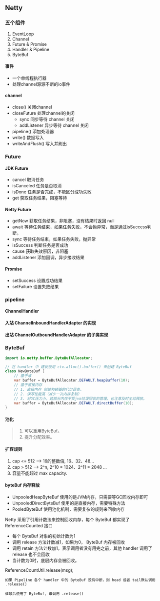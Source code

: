 ## Netty

### 五个组件
1. EventLoop
2. Channel
3. Future & Promise
4. Handler & Pipeline
5. ByteBuf

#### 事件
- 一个单线程执行器
- 处理channel源源不断的io事件

#### channel
- close() 关闭channel
- closeFuture 处理channel的关闭
  - sync 同步等待 channel 关闭
  - addListener 异步等待 channel 关闭
- pipeline() 添加处理器
- write() 数据写入
- writeAndFlush() 写入并刷出

### Future
#### JDK Future
- cancel 取消任务
- isCanceled 任务是否取消
- isDone 任务是否完成，不能区分成功失败
- get 获取任务结果，阻塞等待

#### Netty Future
- getNow 获取任务结果，非阻塞，没有结果时返回 null
- await 等待任务结束，如果任务失败，不会抛异常，而是通过isSuccess判断。
- sync 等待任务结束，如果任务失败，抛异常
- isSuccess 判断任务是否成功
- cause 获取失效原因，非阻塞
- addListener 添加回调，异步接收结果

#### Promise
- setSuccess 设置成功结果
- setFailure 设置失败结果

### pipeline
#### ChannelHandler
#### 入站 ChannelInboundHandlerAdapter 的实现
#### 出站 ChannelOutboundHandlerAdapter 的子类实现

### ByteBuf

```java
import io.netty.buffer.ByteBufAllocator;

// 在 handler 中 建议使用 ctx.alloc().buffer() 来创建 ByteBuf
class NewByteBuf {
    // 基于堆
    var buffer = ByteBufAllocator.DEFAULT.heapBuffer(10);
    // 基于直接内存
    // 1. 直接内存 创建和销毁的代价昂贵。
    // 2. 读写性能高（减少一次内存复制）
    // 3. 对GC压力小，这部分内存不受jvm垃圾回收的管理，也注意及时主动释放。
    var buffer = ByteBufAllocator.DEFAULT.directBuffer(10);
}
```
#### 池化
> 1. 可以重用ByteBuf。
> 2. 提升分配效率。

#### 扩容规则
1. cap <= 512  -->  16的整数倍, 16、32、48...
2. cap > 512   -->  2^n,  2^10 = 1024、2^11 = 2048 ...
3. 容量不能超过 max capacity.

#### byteBuf 内存释放
- UnpooledHeapByteBuf 使用的是JVM内存，只需要等GC回收内存即可
- UnpooledDirectByteBuf 使用的是直接内存，需要特殊方法
- PooledByteBuf 使用池化机制，需要复杂的规则来回收内存

Netty 采用了引用计数法来控制回收内存，每个 ByteBuf 都实现了 ReferenceCounted 接口
- 每个 ByteBuf 对象的初始计数为1
- 调用 release 方法计数减1，如果为0， ByteBuf 内存被回收
- 调用 retain 方法计数加1，表示调用者没有用完之前，其他 handler 调用了 release 也不会回收
- 当计数为0时，底层内存会被回收。

ReferenceCountUtil.release(msg);

`如果 Pipeline 各个 handler 中的 ByteBuf 没有中断，则 head 或者 tail默认调用 .release()`

`谁最后使用了 ByteBuf, 谁调用 .release()`